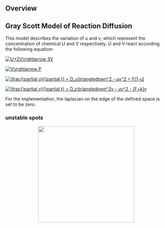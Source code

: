## Overview


## Gray Scott Model of Reaction Diffusion

This model describes the variation of u and v, which represent the concentration of chemical U and V respectively. U and V react according the following equation:

<a href="https://www.codecogs.com/eqnedit.php?latex=U&plus;2V\rightarrow&space;3V" target="_blank"><img src="https://latex.codecogs.com/gif.latex?U&plus;2V\rightarrow&space;3V" title="U+2V\rightarrow 3V" /></a>

<a href="https://www.codecogs.com/eqnedit.php?latex=V\rightarrow&space;P" target="_blank"><img src="https://latex.codecogs.com/gif.latex?V\rightarrow&space;P" title="V\rightarrow P" /></a>

<a href="https://www.codecogs.com/eqnedit.php?latex=\frac{\partial&space;u}{\partial&space;t}&space;=&space;D_u\triangledown^2u&space;-&space;uv^2&space;&plus;&space;F(1-u)" target="_blank"><img src="https://latex.codecogs.com/gif.latex?\frac{\partial&space;u}{\partial&space;t}&space;=&space;D_u\triangledown^2u&space;-&space;uv^2&space;&plus;&space;F(1-u)" title="\frac{\partial u}{\partial t} = D_u\triangledown^2 - uv^2 + F(1-u)" /></a>

<a href="https://www.codecogs.com/eqnedit.php?latex=\frac{\partial&space;v}{\partial&space;t}&space;=&space;D_v\triangledown^2v&space;-&space;uv^2&space;-&space;(F&plus;k)v" target="_blank"><img src="https://latex.codecogs.com/gif.latex?\frac{\partial&space;v}{\partial&space;t}&space;=&space;D_v\triangledown^2v&space;+&space;uv^2&space;-&space;(F&plus;k)v" title="\frac{\partial v}{\partial t} = D_v\triangledown^2v - uv^2 - (F+k)v" /></a>

For the implementation, the laplacian on the edge of the defined space is set to be zero.

### unstable spots
<p align="center">
  <img src="https://github.com/Kashu7100/Recreation-of-Nature/blob/master/assets/unstable_spots.gif" width="300"/>
</p>
